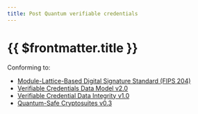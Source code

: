 ```yaml
---
title: Post Quantum verifiable credentials
---
```


# {{ $frontmatter.title }}

Conforming to:
- [Module-Lattice-Based Digital Signature Standard (FIPS 204)](https://csrc.nist.gov/pubs/fips/204/final)
- [Verifiable Credentials Data Model v2.0](https://www.w3.org/TR/vc-data-model-2.0/)
- [Verifiable Credential Data Integrity v1.0](https://www.w3.org/TR/vc-data-integrity/)
- [Quantum-Safe Cryptosuites v0.3](https://w3c-ccg.github.io/di-quantum-safe/)

<!--@include: @/mldsa44_exec_log.md-->
